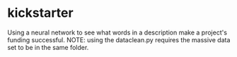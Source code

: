 # kickstarter
Using a neural network to see what words in a description make a project's funding successful. 
NOTE: using the dataclean.py requires the massive data set to be in the same folder.
